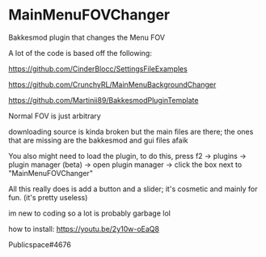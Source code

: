 # MainMenuFOVChanger
Bakkesmod plugin that changes the Menu FOV

A lot of the code is based off the following:

https://github.com/CinderBlocc/SettingsFileExamples

https://github.com/CrunchyRL/MainMenuBackgroundChanger

https://github.com/Martinii89/BakkesmodPluginTemplate

Normal FOV is just arbitrary

downloading source is kinda broken but the main files are there; the ones that are missing are the bakkesmod and gui files afaik

You also might need to load the plugin, to do this, press f2 -> plugins -> plugin manager (beta) -> open plugin manager -> click the box next to "MainMenuFOVChanger"

All this really does is add a button and a slider; it's cosmetic and mainly for fun. (it's pretty useless)

im new to coding so a lot is probably garbage lol

how to install: https://youtu.be/2y10w-oEaQ8

Publicspace#4676
